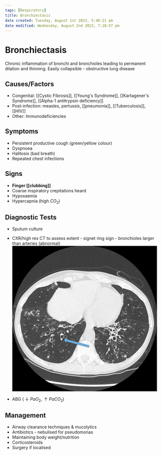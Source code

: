 ```yaml
---
tags: [Respiratory]
title: Bronchiectasis
date created: Tuesday, August 1st 2023, 5:40:21 pm
date modified: Wednesday, August 2nd 2023, 7:28:57 pm
---
```




# Bronchiectasis

Chronic inflammation of bronchi and bronchioles leading to permanent dilation and thinning. Easily collapsible - obstructive lung disease

## Causes/Factors

- Congenital: [[Cystic Fibrosis]], [[Young's Syndrome]], [[Kartagener's Syndrome]], [[Alpha-1 antitrypsin deficiency]]
- Post-infection: measles, pertussis, [[pneumonia]], [[Tuberculosis]], [[HIV]]
- Other: Immunodeficiencies

## Symptoms

- Persistent productive cough (green/yellow colour)
- Dyspnoea
- Halitosis (bad breath)
- Repeated chest infections

## Signs

- **Finger [[clubbing]]**
- Coarse inspiratory crepitations heard
- Hypoxaemia
- Hypercapnia (high $CO_2$)

## Diagnostic Tests

- Sputum culture
- CXR/high res CT to assess extent - signet ring sign - bronchioles larger than arteries (abnormal)
  ![|425](z_attachments/425.png)

- ABG ($\downarrow PaO_2, \uparrow PaCO_2$)

## Management

- Airway clearance techniques & mucolytics
- Antibiotics - nebulised for pseudomonas
- Maintaining body weight/nutrition
- Corticosteroids
- Surgery if localised
